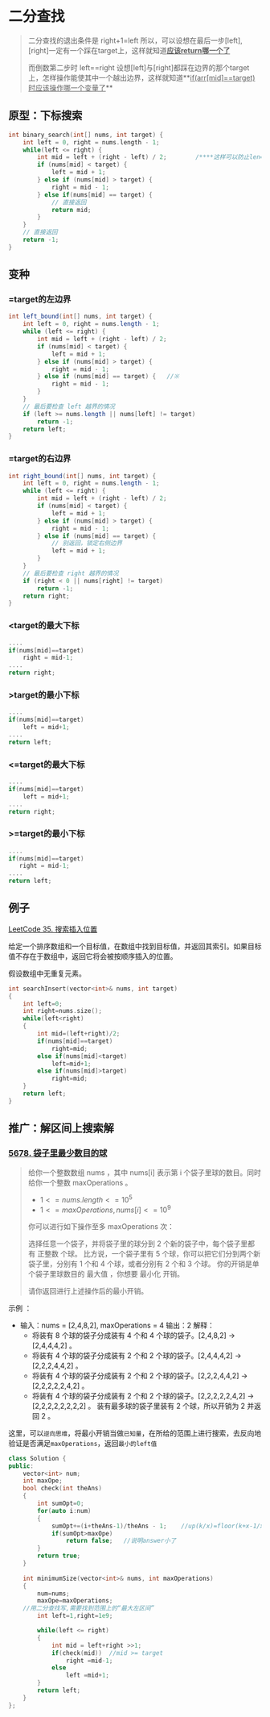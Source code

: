  # 二分查找

> 二分查找的退出条件是 right+1=left
> 所以，可以设想在最后一步[left],[right]一定有一个踩在target上，这样就知道<u>**应该return哪一个了**</u>
>
> 而倒数第二步时 left==right
> 设想[left]与[right]都踩在边界的那个target上，怎样操作能使其中一个越出边界，这样就知道**<u>if(arr[mid]\==target)时应该操作哪一个变量了</u>**

## 原型：下标搜索

```c++
int binary_search(int[] nums, int target) {
    int left = 0, right = nums.length - 1; 
    while(left <= right) {
        int mid = left + (right - left) / 2;		/****这样可以防止len=1时越界******/
        if (nums[mid] < target) {
            left = mid + 1;
        } else if (nums[mid] > target) {
            right = mid - 1; 
        } else if(nums[mid] == target) {
            // 直接返回
            return mid;
        }
    }
    // 直接返回
    return -1;
}
```

## 变种

### =target的左边界

```java
int left_bound(int[] nums, int target) {
    int left = 0, right = nums.length - 1;
    while (left <= right) {
        int mid = left + (right - left) / 2;
        if (nums[mid] < target) {
            left = mid + 1;
        } else if (nums[mid] > target) {
            right = mid - 1;
        } else if (nums[mid] == target) {	//※
            right = mid - 1;
        }
    }
    // 最后要检查 left 越界的情况
    if (left >= nums.length || nums[left] != target)
        return -1;
    return left;
}
```

###  =target的右边界

```java
int right_bound(int[] nums, int target) {
    int left = 0, right = nums.length - 1;
    while (left <= right) {
        int mid = left + (right - left) / 2;
        if (nums[mid] < target) {
            left = mid + 1;
        } else if (nums[mid] > target) {
            right = mid - 1;
        } else if (nums[mid] == target) {
            // 别返回，锁定右侧边界
            left = mid + 1;
        }
    }
    // 最后要检查 right 越界的情况
    if (right < 0 || nums[right] != target)
        return -1;
    return right;
}
```

### <target的最大下标

```c++
....
if(nums[mid]==target)
    right = mid-1;
....
return right;
```

### >target的最小下标

```c++
....
if(nums[mid]==target)
    left = mid+1;
....
return left;
```

### <=target的最大下标

```c++
....
if(nums[mid]==target)
    left = mid+1;
....
return right;
```

### >=target的最小下标

```c++
....
if(nums[mid]==target)
   right = mid-1;
....
return left;
```



## 例子

[LeetCode 35. 搜索插入位置](https://leetcode-cn.com/problems/search-insert-position/)

给定一个排序数组和一个目标值，在数组中找到目标值，并返回其索引。如果目标值不存在于数组中，返回它将会被按顺序插入的位置。

假设数组中无重复元素。

```C++
int searchInsert(vector<int>& nums, int target) 
{
    int left=0;
    int right=nums.size();
    while(left<right)
    {
        int mid=(left+right)/2;
        if(nums[mid]==target)
            right=mid;
        else if(nums[mid]<target)
            left=mid+1;
        else if(nums[mid]>target)
            right=mid;
    }
    return left;
}
```



## 推广：解区间上搜索解

### [5678. 袋子里最少数目的球](https://leetcode-cn.com/problems/minimum-limit-of-balls-in-a-bag/)

> 给你一个整数数组 nums ，其中 nums[i] 表示第 i 个袋子里球的数目。同时给你一个整数 maxOperations 。
>
> - $1 <= nums.length <= 10^5$
> - $1 <= maxOperations, nums[i] <= 10^9$
>
> 你可以进行如下操作至多 maxOperations 次：
>
> 选择任意一个袋子，并将袋子里的球分到 2 个新的袋子中，每个袋子里都有 正整数 个球。
> 比方说，一个袋子里有 5 个球，你可以把它们分到两个新袋子里，分别有 1 个和 4 个球，或者分别有 2 个和 3 个球。
> 你的开销是单个袋子里球数目的 最大值 ，你想要 最小化 开销。
>
> 请你返回进行上述操作后的最小开销。



示例 ：

- 输入：nums = [2,4,8,2], maxOperations = 4
  输出：2
  解释：
  - 将装有 8 个球的袋子分成装有 4 个和 4 个球的袋子。[2,4,8,2] -> [2,4,4,4,2] 。
  - 将装有 4 个球的袋子分成装有 2 个和 2 个球的袋子。[2,4,4,4,2] -> [2,2,2,4,4,2] 。
  - 将装有 4 个球的袋子分成装有 2 个和 2 个球的袋子。[2,2,2,4,4,2] -> [2,2,2,2,2,4,2] 。
  - 将装有 4 个球的袋子分成装有 2 个和 2 个球的袋子。[2,2,2,2,2,4,2] -> [2,2,2,2,2,2,2,2] 。
  装有最多球的袋子里装有 2 个球，所以开销为 2 并返回 2 。




这里，可以`逆向思维`，将最小开销当做`已知量`，在所给的范围上进行搜索，去反向地验证是否满足`maxOperations`，返回`最小的left值`

```c++
class Solution {
public:
    vector<int> num;
    int maxOpe;
    bool check(int theAns)
    {
        int sumOpt=0;
        for(auto i:num)
        {
            sumOpt+=(i+theAns-1)/theAns - 1;    //up(k/x)=floor(k+x-1/x)
            if(sumOpt>maxOpe)
                return false;   //说明answer小了
        }
        return true;
    }
    
    int minimumSize(vector<int>& nums, int maxOperations) 
    {
        num=nums;
        maxOpe=maxOperations;
    //用二分查找写,需要找到范围上的“最大左区间”
        int left=1,right=1e9;

        while(left <= right)
        {
            int mid = left+right >>1;
            if(check(mid))  //mid >= target
                right =mid-1;
            else
                left =mid+1;
        }
        return left;
    }
};
```



